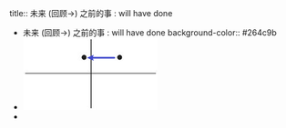 title:: 未来 (回顾→) 之前的事 : will have done

- 未来 (回顾→) 之前的事 : will have done
  background-color:: #264c9b
- ![image.png](../assets/image_1644987741997_0.png)
-